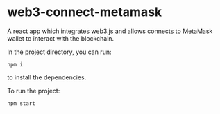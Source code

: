 # web3-connect-metamask

A react app which integrates web3.js and allows connects to MetaMask wallet to interact with the blockchain.



In the project directory, you can run:

```
npm i
```

to install the dependencies. 

To run the project: 

```
npm start
```
